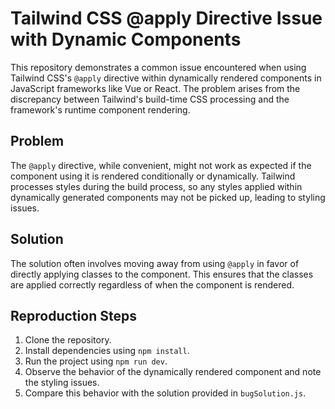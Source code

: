 # Tailwind CSS @apply Directive Issue with Dynamic Components

This repository demonstrates a common issue encountered when using Tailwind CSS's `@apply` directive within dynamically rendered components in JavaScript frameworks like Vue or React. The problem arises from the discrepancy between Tailwind's build-time CSS processing and the framework's runtime component rendering.

## Problem
The `@apply` directive, while convenient, might not work as expected if the component using it is rendered conditionally or dynamically. Tailwind processes styles during the build process, so any styles applied within dynamically generated components may not be picked up, leading to styling issues.

## Solution
The solution often involves moving away from using `@apply` in favor of directly applying classes to the component. This ensures that the classes are applied correctly regardless of when the component is rendered.

## Reproduction Steps
1. Clone the repository.
2. Install dependencies using `npm install`.
3. Run the project using `npm run dev`.
4. Observe the behavior of the dynamically rendered component and note the styling issues.
5. Compare this behavior with the solution provided in `bugSolution.js`.
